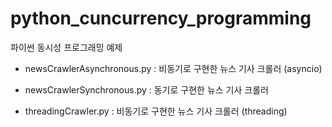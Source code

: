 # python_cuncurrency_programming
파이썬 동시성 프로그래밍 예제

- newsCrawlerAsynchronous.py : 비동기로 구현한 뉴스 기사 크롤러 (asyncio)

- newsCrawlerSynchronous.py : 동기로 구현한 뉴스 기사 크롤러

- threadingCrawler.py : 비동기로 구현한 뉴스 기사 크롤러 (threading)

